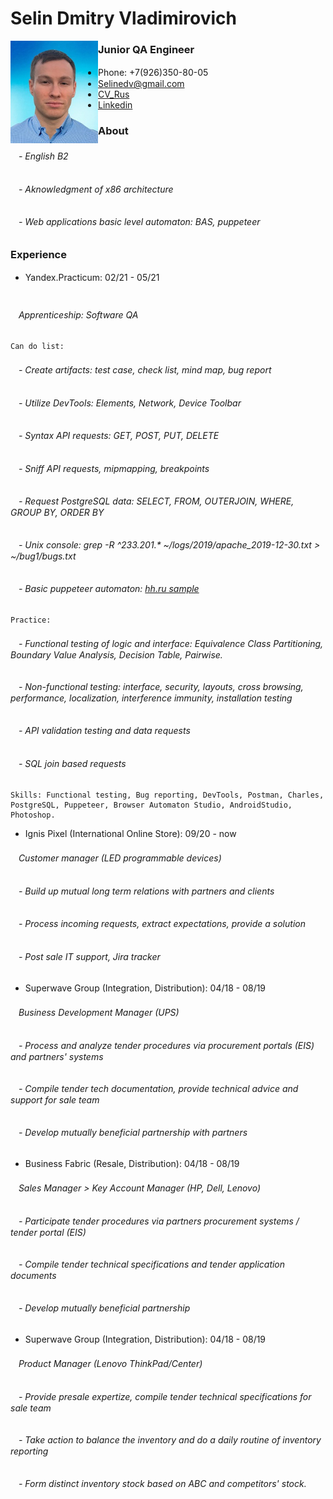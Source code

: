 
# Selin Dmitry Vladimirovich

<img align="left" src="https://raw.githubusercontent.com/Selinedv/selinedv.github.io/main/resumephoto.jpg"  alt="drawing" width="140">      

### Junior QA Engineer 
+ Phone: +7(926)350-80-05ㅤ
+ Selinedv@gmail.com
+ [CV_Rus](https://github.com/Selinedv/selinedv.github.io/raw/main/Selin%20QC%20trainee.pdf)
+ [Linkedin](https://linkedin.com/in/dmitry-selin-a71085211)


### About
######  ㅤ- English B2
######  ㅤ- Aknowledgment of x86 architecture
######  ㅤ- Web applications basic level automaton: BAS, puppeteer

### Experience
-  Yandex.Practicum: 02/21 - 05/21    ㅤㅤㅤㅤㅤㅤㅤㅤㅤㅤㅤㅤㅤㅤㅤㅤㅤㅤㅤㅤㅤ ㅤ
###### ㅤApprenticeship: Software QA 
    Can do list:
######  ㅤ- Create artifacts: test case, check list, mind map, bug report
######  ㅤ- Utilize DevTools: Elements, Network, Device Toolbar
######  ㅤ- Syntax API requests: GET, POST, PUT, DELETE
######  ㅤ- Sniff API requests, mipmapping, breakpoints
######  ㅤ- Request PostgreSQL data: SELECT, FROM, OUTERJOIN, WHERE, GROUP BY, ORDER BY
######  ㅤ- Unix console: grep -R ^233.201.* ~/logs/2019/apache_2019-12-30.txt > ~/bug1/bugs.txt
######  ㅤ- Basic puppeteer automaton: [hh.ru sample](https://youtu.be/hSY4BcvlmOI)ㅤ
    Practice:
######  ㅤ- Functional testing of logic and interface: Equivalence Class Partitioning, Boundary Value Analysis, Decision Table, Pairwise.
######  ㅤ- Non-functional testing: interface, security, layouts, cross browsing, performance, localization, interference immunity, installation testing
######  ㅤ- API validation testing and data requests
######  ㅤ- SQL join based requests
   
    Skills: Functional testing, Bug reporting, DevTools, Postman, Charles, 
    PostgreSQL, Puppeteer, Browser Automaton Studio, AndroidStudio, Photoshop.

- Ignis Pixel (International Online Store): 09/20 - now
###### ㅤCustomer manager (LED programmable devices)
###### ㅤ- Build up mutual long term relations with partners and clients
###### ㅤ- Process incoming requests, extract expectations, provide a solution
###### ㅤ- Post sale IT support, Jira trackerㅤ

- Superwave Group (Integration, Distribution): 04/18 - 08/19
###### ㅤBusiness Development Manager (UPS)
###### ㅤ- Process and analyze tender procedures via procurement portals (EIS) and partners' systems
###### ㅤ- Compile tender tech documentation, provide technical advice and support for sale team
###### ㅤ- Develop mutually beneficial partnership with partners

- Business Fabric (Resale, Distribution): 04/18 - 08/19
###### ㅤSales Manager > Key Account Manager (HP, Dell, Lenovo)
###### ㅤ- Participate tender prоcedures via partners procurement systems / tender portal (EIS)
###### ㅤ- Compile tender technical specifications and tender application documents
###### ㅤ- Develop mutually beneficial partnership

- Superwave Group (Integration, Distribution): 04/18 - 08/19
###### ㅤProduct Manager (Lenovo ThinkPad/Center)
###### ㅤ- Provide presale expertize, compile tender technical specifications for sale team
###### ㅤ- Take action to balance the inventory and do a daily routine of inventory reporting
###### ㅤ- Form distinct inventory stock based on ABC and competitors' stock.

